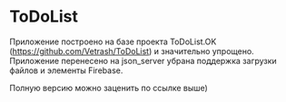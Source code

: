 # ToDoList

Приложение построено на базе проекта ToDoList.OK (https://github.com/Vetrash/ToDoList) и значительно упрощено.
Приложение перенесено на json_server убрана поддержка загрузки файлов и элементы Firebase.

Полную версию можно заценить по ссылке выше)